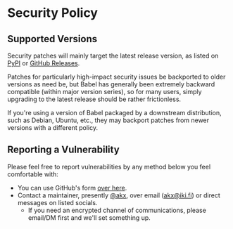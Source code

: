 # Security Policy

## Supported Versions

Security patches will mainly target the latest release version,
as listed on [PyPI](https://pypi.org/project/babel/) or [GitHub Releases](https://github.com/python-babel/babel/releases).

Patches for particularly high-impact security issues be backported to older versions as need be,
but Babel has generally been extremely backward compatible (within major version series),
so for many users, simply upgrading to the latest release should be rather frictionless.

If you're using a version of Babel packaged by a downstream distribution,
such as Debian, Ubuntu, etc., they may backport patches from newer versions with a different policy.

## Reporting a Vulnerability

Please feel free to report vulnerabilities by any method below you feel comfortable with:

* You can use GitHub's form [over here](https://github.com/python-babel/babel/security/advisories/new).
* Contact a maintainer, presently [@akx](https://github.com/akx), over email (akx@iki.fi) or direct messages on listed socials.
  * If you need an encrypted channel of communications, please email/DM first and we'll set something up.
